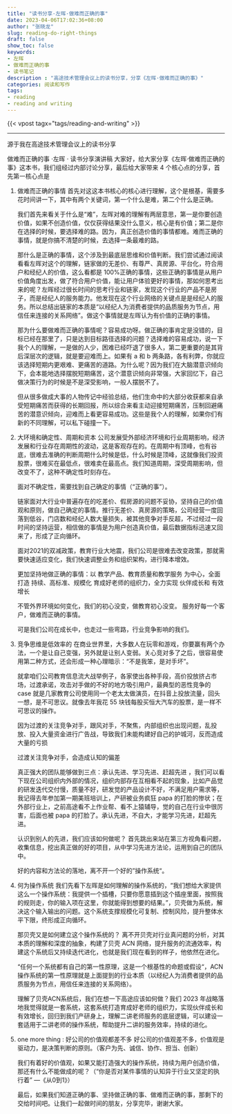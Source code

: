 ```yaml
---
title: "读书分享·左晖·做难而正确的事"
date: 2023-04-06T17:02:36+08:00
author: "张晓龙"
slug: reading-do-right-things
draft: false
show_toc: false
keywords:
- 左晖
- 做难而正确的事
- 读书笔记
description : "高途技术管理会议上的读书分享，分享《左晖·做难而正确的事》"
categories: 阅读和写作
tags: 
- reading
- reading and writing
---
```


{{< vpost tagx="tags/reading-and-writing" >}}

---

源于我在高途技术管理会议上的读书分享

做难而正确的事 ·左晖 · 读书分享演讲稿
	大家好，给大家分享《左晖·做难而正确的事》这本书，我们组经过内部讨论分享，最后给大家带来 4 个核心点的分享，首先第一核心点是

1. 做难而正确的事情
	首先对这这本书核心的核心进行理解，这个是根基，需要多花时间讲一下，其中有两个关键词，第一个什么是难，第二个什么是正确。

	我们首先来看关于什么是“难”，左晖对难的理解有两层意思，第一是你要创造价值，如果不创造价值，仅仅获得结果没什么意义，核心是有价值；第二是你在选择的时候，要选择难的路。因为，真正创造价值的事情都难。难而正确的事情，就是你搞不清楚的时候，去选择一条最难的路。

	那什么是正确的事情，这个涉及到最底层思维和价值判断。我们尝试通过阅读看看左晖对这个的理解，链家做的无差价、有尊严、真房源、平台化，符合用户和经纪人的价值，这么看都是 100%正确的事情，这些正确的事情是从用户价值角度出发，做了符合用户价值，能让用户体验更好的事情，那如何思考出来的呢？左晖经过很长时间的思考行业和链家，发现这个行业的产品不是房子，而是经纪人的服务能力。他发现在这个行业网络的关键点是是经纪人的服务。所以总结出链家的本质是“以经纪人为消费者提供的品质服务为节点，用信任来连接的关系网络”。做这个事情就是左晖认为有价值的正确的事情。

	那为什么要做难而正确的事情呢？容易成功呀。做正确的事肯定是没错的，目标已经在那里了，只是达到目标路径选择的问题？选择难的容易成功，说一下我个人的理解，一是做的人少，困难已经吓退了很多人，第二更重要的是其背后深层次的逻辑，就是要迎难而上。如果有 a 和 b 两条路，各有利弊，你就应该选择短期内更艰难、更痛苦的道路。为什么呢？因为我们在大脑潜意识倾向下，会本能地选择摆脱短期痛苦，这个潜意识倾向非常强，大家回忆下，自己做决策行为的时候是不是深受影响，一般人摆脱不了。

	但从很多做成大事的人物传记中经验总结，他们生命中的大部分收获都来自承受短期痛苦而获得的长期回报，所以综合来看主动迎接短期痛苦，压制回避痛苦的潜意识倾向，迎难而上看更容易成功。这些是我个人的理解，如果你们有新的不同理解，可以私下碰撞一下。

2. 大环境和确定性、周期和资本
	公司发展受外部经济环境和行业周期影响，经济发展和行业存在周期性的波动，这是客观存在的。在周期中有顶峰，也有谷底，很难去准确的判断周期什么时候是低，什么时候是顶峰，这就像我们投资股票，很难买在最低点，很难卖在最高点。我们知道周期，深受周期影响，但改变不了，这种不确定性时刻存在。

	面对不确定性，需要找到自己确定的事情（“正确的事”）。

	链家面对大行业中普遍存在的吃差价、假房源的问题不妥协，坚持自己的价值观和原则，做自己确定的事情。推行无差价、真房源的策略，公司经营一度回落到低谷，门店数和经纪人数大量损失，被其他竞争对手反超，不过经过一段时间的坚持运营，相信做的事情是为用户创造真价值，最后数据指标迅速又回来了，形成了正向循环。

	面对2021的双减政策，教育行业大地震，我们公司是很难去改变政策，那就需要快速适应变化，我们快速调整业务和组织架构，进行降本增效。

	更加坚持地做正确的事情：以 教学产品、教育质量和教学服务 为中心，全面打造 持续、高标准、规模化 育成好老师的组织力，全力实现 伙伴成长和 有效增长

	不管外界环境如何变化，我们的初心没变，做教育初心没变。  服务好每一个客户，做难而正确的事情。

	可是我们公司在成长中，也走过一些弯路，行业竞争影响的我们。

3. 竞争思维是低效率的
	在商业世界里，大多数人在玩零和游戏，你要赢有两个办法，一个是让自己变强，另外就是让别人变弱。关心竞对多了之后，很容易使用第二种方式，还会形成一种心理暗示：“不是我笨，是对手坏”。

	就拿咱们公司教育信息流大战举例子，各家使出各种手段，高价投放挤占市场，过渡承诺，攻击对手做的不好的地方吸引用户，最典型的恶性竞争的 case 就是几家教育公司使用同一个老太太做演员，在抖音上投放流量，回头一想，是不可思议。就像去年我花 55 块钱每股买恒大汽车的股票，是一样不可思议的操作。

	因为过渡的关注竞争对手，跟风对手，不聚焦，内部组织也出现问题，乱投放、投入大量资金进行广告战，导致我们未能构建好自己的护城河，反而造成大量的亏损

	过渡关注竞争对手，会造成认知的偏差

	真正强大的团队能够做到三点：承认先进、学习先进、赶超先进 ，我们可以看下现在公司组织内外部的情况，组织内部存在互相看不起的现象，比如产品觉的研发迭代交付慢，质量不好，研发觉的产品设计不好，不满足用户需求等，我记得去年参加第一期美班培训上，产研被业务疯狂 papa 的打脸的惨状；在外部行业上，之前高途看不上作业帮、看不上猿辅导，觉的自己在行业中很厉害，后面也被 papa 的打脸了。承认先进，不自大，才能学习先进，赶超先进。

	认识到别人的先进，我们应该如何做呢？ 首先跳出来站在第三方视角看问题，收集信息，挖出真正做的好的项目，从中学习先进方法论，运用到自己的团队中。

	好的内容和方法论的落地，离不开一个好的”操作系统“。

4. 何为操作系统
	我们先看下左晖是如何理解的操作系统的，“我们想给大家提供这么一个操作系统：我提供一个插槽，只要你愿意插到这个插座里面，按照我的规则走，你的输入项在这里，你就能得到想要的结果。”，贝壳做为系统，解决这个输入输出的问题。这个系统支撑规模化可复制、控制风险，提升整体水平下限，终形成正向循环。

	那贝壳又是如何建立这个操作系统的？ 离不开贝壳对行业真问题的分析，对其本质的理解和深度的抽象，构建了贝壳 ACN 网络，提升服务的流通效率，构建这个系统后又持续迭代进化，也就是我们现在看到的样子，他依然在进化。

	“任何一个系统都有自己的第一性原理，这是一个根基性的命题或假设“，ACN 操作系统的第一性原理就是上面提到的行业本质（以经纪人为消费者提供的品质服务为节点，用信任来连接的关系网络）。

	理解了贝壳ACN系统后，我们在想一下高途应该如何做？我们 2023 年战略落地我觉得就是一套系统，这套系统打造育成好老师的组织力，实现伙伴成长和有效增长，回归到我们产研身上，理解二讲老师服务的底层逻辑，可以建设一套适用于二讲老师的操作系统，帮助提升二讲的服务效率，持续的进化。
	
5. one more thing : 好公司的价值观都差不多
	好公司的价值观差不多，价值观是驱动力，是决策判断的原则。（客户为先、诚信、协作、担当、创新）
	
	我们有着好的价值观，如果又能打造强大的操作系统，持续为用户创造价值，那还有什么不能做成的呢？（“你是否对某件事情的认知异于行业又坚定的执行着” —《从0到1》）

	最后，如果我们知道正确的事、坚持做正确的事、做难而正确的事，那剩下的交给时间吧。让我们一起做时间的朋友，分享完毕，谢谢大家。